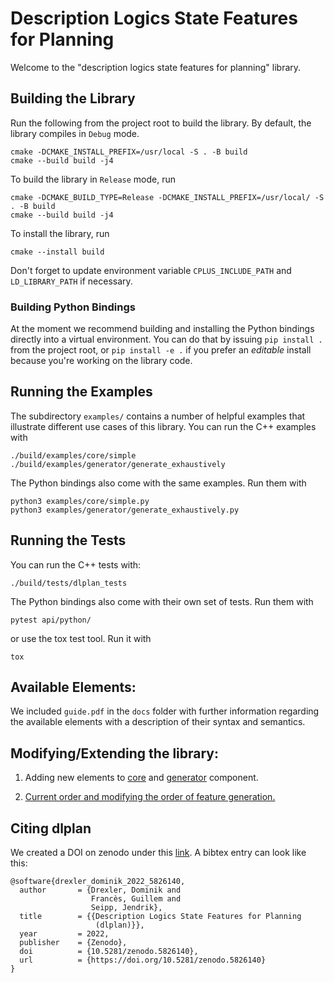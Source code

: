 
# Description Logics State Features for Planning

Welcome to the "description logics state features for planning" library.

## Building the Library

Run the following from the project root to build the library.
By default, the library compiles in `Debug` mode.
```console
cmake -DCMAKE_INSTALL_PREFIX=/usr/local -S . -B build
cmake --build build -j4
```

To build the library in `Release` mode, run
```console
cmake -DCMAKE_BUILD_TYPE=Release -DCMAKE_INSTALL_PREFIX=/usr/local/ -S . -B build
cmake --build build -j4
```

To install the library, run
```console
cmake --install build
```

Don't forget to update environment variable `CPLUS_INCLUDE_PATH` and `LD_LIBRARY_PATH` if necessary.

### Building Python Bindings
At the moment we recommend building and installing the Python bindings directly into a virtual environment.
You can do that by issuing `pip install .` from the project root, or `pip install -e .`
if you prefer an _editable_ install because you're working on the library code.

## Running the Examples

The subdirectory `examples/` contains a number of helpful examples that illustrate different use cases of this library.
You can run the C++ examples with
```console
./build/examples/core/simple
./build/examples/generator/generate_exhaustively
```

The Python bindings also come with the same examples. Run them with
```console
python3 examples/core/simple.py
python3 examples/generator/generate_exhaustively.py
```

## Running the Tests
You can run the C++ tests with:
```console
./build/tests/dlplan_tests
```

The Python bindings also come with their own set of tests. Run them with
```console
pytest api/python/
```

or use the tox test tool. Run it with
```console
tox
```

## Available Elements:

We included `guide.pdf` in the `docs` folder with further information regarding the available elements with a description of their syntax and semantics.

## Modifying/Extending the library:

1. Adding new elements to [core](https://github.com/rleap-project/dlplan/wiki/Adding-elements-to-the-core-component) and [generator](https://github.com/rleap-project/dlplan/wiki/Adding-elements-to-the-generator-component) component.

2. [Current order and modifying the order of feature generation.](https://github.com/rleap-project/dlplan/wiki/Modifying-the-order-of-feature-generation)

## Citing dlplan

We created a DOI on zenodo under this [link](https://zenodo.org/record/5826140#.YfK9E_so85k). A bibtex entry can look like this:

```
@software{drexler_dominik_2022_5826140,
  author       = {Drexler, Dominik and
                  Francès, Guillem and
                  Seipp, Jendrik},
  title        = {{Description Logics State Features for Planning 
                   (dlplan)}},
  year         = 2022,
  publisher    = {Zenodo},
  doi          = {10.5281/zenodo.5826140},
  url          = {https://doi.org/10.5281/zenodo.5826140}
}
```
